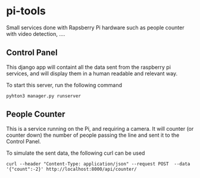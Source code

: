 # pi-tools
Small services done with Rapsberry Pi hardware such as people counter with video detection, ....

## Control Panel

This django app will containt all the data sent from the raspberry pi services, and will display them in a human readable and relevant way.

To start this server, run the following command

```
pyhton3 manager.py runserver
```

## People Counter

This is a service running on the Pi, and requiring a camera. It will counter (or counter down) the number of people passing the line and sent it to the Control Panel.

To simulate the sent data, the following curl can be used

```
curl --header "Content-Type: application/json" --request POST  --data '{"count":-2}' http://localhost:8000/api/counter/
```
